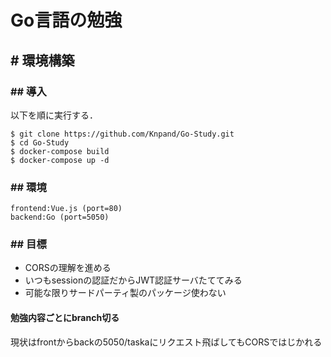 # Go言語の勉強

## # 環境構築

### ## 導入

以下を順に実行する．
```
$ git clone https://github.com/Knpand/Go-Study.git
$ cd Go-Study
$ docker-compose build
$ docker-compose up -d
```

### ## 環境

```
frontend:Vue.js (port=80)
backend:Go (port=5050)
```

### ## 目標
* CORSの理解を進める  
* いつもsessionの認証だからJWT認証サーバたててみる  
* 可能な限りサードパーティ製のパッケージ使わない  

#### 勉強内容ごとにbranch切る
現状はfrontからbackの5050/taskaにリクエスト飛ばしてもCORSではじかれる
